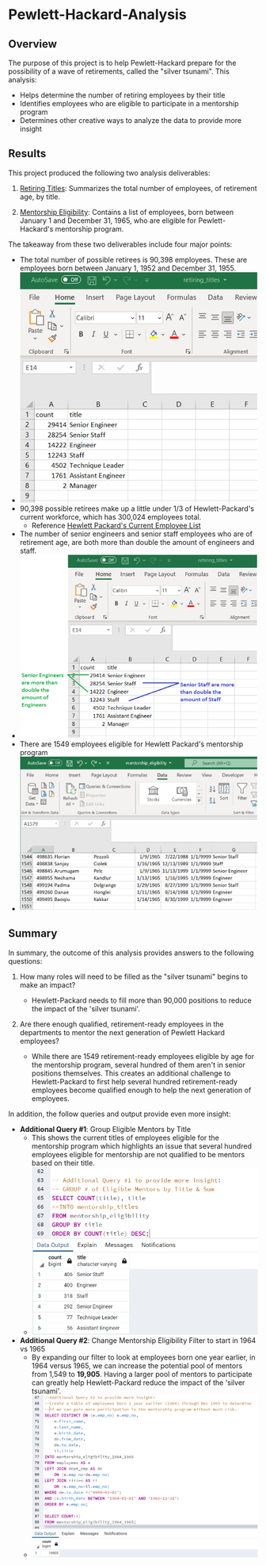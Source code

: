 # Pewlett-Hackard-Analysis
## Overview
The purpose of this project is to help Pewlett-Hackard prepare for the possibility of a wave of retirements, called the "silver tsunami". This analysis:
- Helps determine the number of retiring employees by their title
- Identifies employees who are eligible to participate in a mentorship program 
- Determines other creative ways to analyze the data to provide more insight

## Results
This project produced the following two analysis deliverables:
1) [Retiring Titles](/Data/retiring_titles.csv): Summarizes the total number of employees, of retirement age, by title. 
   
2) [Mentorship Eligibility](/Data/mentorship_eligibility.csv): Contains a list of employees, born between January 1 and December 31, 1965, who are eligible for Pewlett-Hackard's mentorship program.

The takeaway from these two deliverables include four major points:
- The total number of possible retirees is 90,398 employees. These are employees born between January 1, 1952 and December 31, 1955. 
-  ![Retiring Tiles Summary](/Data/retiring_titles.png)  
- 90,398 possible retirees make up a little under 1/3 of Hewlett-Packard's current workforce, which has 300,024 employees total.
  - Reference [Hewlett Packard's Current Employee List](/Data/employees.csv)
- The number of senior engineers and senior staff employees who are of retirement age, are both more than double the amount of engineers and staff.
-  ![Retiring Tiles Observation](/Data/retiring_titles_double.png) 
- There are 1549 employees eligible for Hewlett Packard's mentorship program
-  ![Mentorship Eligible](/Data/mentorship_rows.png)  

## Summary
In summary, the outcome of this analysis provides answers to the following questions:

1) How many roles will need to be filled as the "silver tsunami" begins to make an impact?
   - Hewlett-Packard needs to fill more than 90,000 positions to reduce the impact of the 'silver tsunami'. 

2) Are there enough qualified, retirement-ready employees in the departments to mentor the next generation of Pewlett Hackard employees?
   - While there are 1549 retirement-ready employees eligible by age for the mentorship program, several hundred of them aren't in senior positions themselves. This creates an additional challenge to Hewlett-Packard to first help several hundred retirement-ready employees become qualified enough to help the next generation of employees.

In addition, the follow queries and output provide even more insight:
-  **Additional Query #1**: Group Eligible Mentors by Title
     - This shows the current titles of employees eligible for the mentorship program which highlights an issue that several hundred employees eligible for mentorship are not qualified to be mentors based on their title. 
     - ![Mentorship Eligible By Title](/Data/additional_query_01.png)  
-  **Additional Query #2**: Change Mentorship Eligibility Filter to start in 1964 vs 1965
     - By expanding our filter to look at employees born one year earlier, in 1964 versus 1965, we can increase the potential pool of mentors from 1,549 to **19,905**. Having a larger pool of mentors to participate can greatly help Hewlett-Packard reduce the impact of the 'silver tsunami'. 
     - ![Mentorship Eligible By Title](/Data/additional_query_02.png)  

